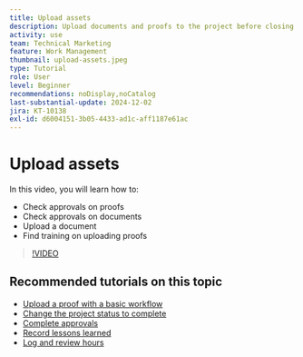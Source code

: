 ```yaml
---
title: Upload assets
description: Upload documents and proofs to the project before closing it to ensure all relevant data is associated with the project.
activity: use
team: Technical Marketing
feature: Work Management
thumbnail: upload-assets.jpeg
type: Tutorial
role: User
level: Beginner
recommendations: noDisplay,noCatalog
last-substantial-update: 2024-12-02
jira: KT-10138
exl-id: d6004151-3b05-4433-ad1c-aff1187e61ac
---
```

# Upload assets

In this video, you will learn how to:

* Check approvals on proofs
* Check approvals on documents  
* Upload a document
* Find training on uploading proofs

>[!VIDEO](https://video.tv.adobe.com/v/3440370/?quality=12&learn=on&enablevpops)

## Recommended tutorials on this topic

* [Upload a proof with a basic workflow](/help/workfront-proof/upload-proofs/upload-a-proof-with-a-basic-workflow.md)
* [Change the project status to complete](/help/manage-work/projects/change-the-project-status.md)
* [Complete approvals](/help/manage-work/close-a-project/complete-approvals.md)
* [Record lessons learned](/help/manage-work/close-a-project/lessons-learned-from-closing-a-project.md)
* [Log and review hours](/help/manage-work/close-a-project/log-and-review-hours.md)

